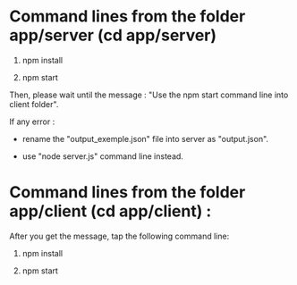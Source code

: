 # Command lines from the folder app/server (cd app/server)

1) npm install

2) npm start 

Then, please wait until the message : "Use the npm start command line into client folder". 

If any error : 

- rename the "output_exemple.json" file into server as "output.json". 

- use "node server.js" command line instead. 

# Command lines from the folder app/client (cd app/client) :

After you get the message, tap the following command line: 

1) npm install

2) npm start
